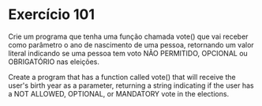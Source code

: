 # Exercício 101

Crie um programa que tenha uma função chamada vote() que vai receber como parâmetro o ano de nascimento de uma pessoa, retornando um valor literal indicando se uma pessoa tem voto NÃO PERMITIDO, OPCIONAL ou OBRIGATÓRIO nas eleições.

Create a program that has a function called vote() that will receive the user's birth year as a parameter, returning a string indicating if the user has a NOT ALLOWED, OPTIONAL, or MANDATORY vote in the elections.
